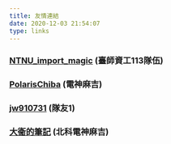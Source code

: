 ```yaml
---
title: 友情連結
date: 2020-12-03 21:54:07
type: links
---
```

### [NTNU_import_magic](https://ntnu-import-magic.github.io/) (臺師資工113隊伍)
### [PolarisChiba](https://polarischiba.blogspot.com/) (電神麻吉)
### [jw910731](https://blog.jw910731.wtf/) (隊友1)
### [大衞的筆記](https://theriseofdavid.github.io/) (北科電神麻吉)